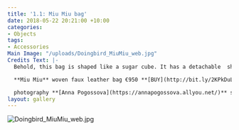 ```yaml
---
title: '1.1: Miu Miu bag'
date: 2018-05-22 20:21:00 +10:00
categories:
- Objects
tags:
- Accessories
Main Image: "/uploads/Doingbird_MiuMiu_web.jpg"
Credits Text: |-
  Behold, this bag is shaped like a sugar cube. It has a detachable  shoulder strap (not pictured) and satin lining. It is the colour of a box of Redheads matches and can store up to five pieces of fruit.

  **Miu Miu** woven faux leather bag €950 **[BUY](http://bit.ly/2KPkDuL)**

  photography **[Anna Pogossova](https://annapogossova.allyou.net/)** styling **[Miguel Urbina Tan](https://www.instagram.com/miguelurbinatan)**
layout: gallery
---
```


![Doingbird_MiuMiu_web.jpg](/uploads/Doingbird_MiuMiu_web.jpg)